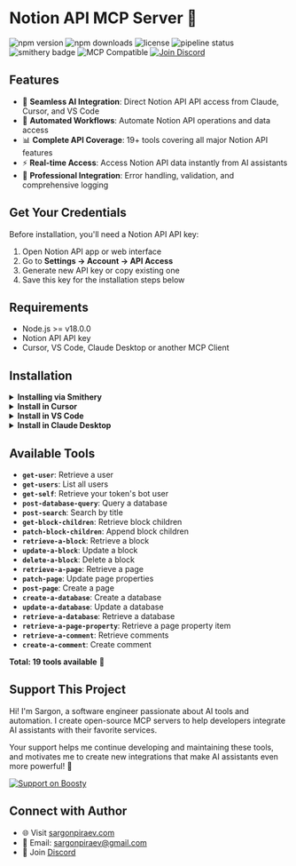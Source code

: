 # Notion API MCP Server 🔧

![npm version](https://img.shields.io/npm/v/@sargonpiraev/notion-mcp-server)
![npm downloads](https://img.shields.io/npm/dw/@sargonpiraev/notion-mcp-server)
![license](https://img.shields.io/github/license/sargonpiraev/notion-mcp-server)
![pipeline status](https://gitlab.com/sargonpiraev/notion-mcp-server/badges/main/pipeline.svg)
![smithery badge](https://smithery.ai/badge/@sargonpiraev/notion-mcp-server)
![MCP Compatible](https://img.shields.io/badge/MCP-Compatible-blue)
[![Join Discord](https://img.shields.io/discord/1331631275464671347?color=7289da&label=Discord&logo=discord)](https://discord.gg/ZsWGxRGj)

## Features

- 🔌 **Seamless AI Integration**: Direct Notion API API access from Claude, Cursor, and VS Code
- 🤖 **Automated Workflows**: Automate Notion API operations and data access
- 📊 **Complete API Coverage**: 19+ tools covering all major Notion API features
- ⚡ **Real-time Access**: Access Notion API data instantly from AI assistants
- 🔧 **Professional Integration**: Error handling, validation, and comprehensive logging

## Get Your Credentials

Before installation, you'll need a Notion API API key:

1. Open Notion API app or web interface
2. Go to **Settings → Account → API Access**
3. Generate new API key or copy existing one
4. Save this key for the installation steps below

## Requirements

- Node.js >= v18.0.0
- Notion API API key
- Cursor, VS Code, Claude Desktop or another MCP Client

## Installation

<details>
<summary><b>Installing via Smithery</b></summary>

To install Notion API MCP Server for any client automatically via [Smithery](https://smithery.ai):

```bash
npx -y @smithery/cli@latest install @sargonpiraev/notion-mcp-server --client <CLIENT_NAME>
```

</details>

<details>
<summary><b>Install in Cursor</b></summary>

#### Cursor One-Click Installation

[![Install MCP Server](https://cursor.com/deeplink/mcp-install-dark.svg)](https://cursor.com/install-mcp?name=@sargonpiraev/notion-mcp-server&config=eyJjb21tYW5kIjoibnB4IiwiYXJncyI6WyIteSIsIkBzYXJnb25waXJhZXYvbm90aW9uLW1jcC1zZXJ2ZXIiXSwiZW52Ijp7Ik5PVElPTl9BUElfVE9LRU4iOiJ5b3VyX25vdGlvbl9hcGlfdG9rZW5faGVyZSJ9fQ==)

#### Manual Configuration

Add to your Cursor `~/.cursor/mcp.json` file:

```json
{
  "mcpServers": {
    "notion-mcp-server": {
      "command": "npx",
      "args": ["-y", "@sargonpiraev/notion-mcp-server"],
      "env": {
        "NOTION_API_TOKEN": "your-notion_api_token"
      }
    }
  }
}
```

</details>

<details>
<summary><b>Install in VS Code</b></summary>

[![Install in VS Code](https://img.shields.io/badge/VS_Code-Install_MCP-0098FF)](vscode:mcp/install?%7B%22name%22%3A%22notion-mcp-server%22%2C%22command%22%3A%22npx%22%2C%22args%22%3A%5B%22-y%22%2C%22@sargonpiraev/notion-mcp-server%22%5D%7D)

Or add manually to your VS Code settings:

```json
"mcp": {
  "servers": {
    "notion-mcp-server": {
      "type": "stdio",
      "command": "npx",
      "args": ["-y", "@sargonpiraev/notion-mcp-server"],
      "env": {
        "NOTION_API_TOKEN": "your-notion_api_token"
      }
    }
  }
}
```

</details>

<details>
<summary><b>Install in Claude Desktop</b></summary>

Add to your `claude_desktop_config.json`:

```json
{
  "mcpServers": {
    "notion-mcp-server": {
      "command": "npx",
      "args": ["-y", "@sargonpiraev/notion-mcp-server"],
      "env": {
        "NOTION_API_TOKEN": "your-notion_api_token"
      }
    }
  }
}
```

</details>

## Available Tools

- **`get-user`**: Retrieve a user
- **`get-users`**: List all users
- **`get-self`**: Retrieve your token&#x27;s bot user
- **`post-database-query`**: Query a database
- **`post-search`**: Search by title
- **`get-block-children`**: Retrieve block children
- **`patch-block-children`**: Append block children
- **`retrieve-a-block`**: Retrieve a block
- **`update-a-block`**: Update a block
- **`delete-a-block`**: Delete a block
- **`retrieve-a-page`**: Retrieve a page
- **`patch-page`**: Update page properties
- **`post-page`**: Create a page
- **`create-a-database`**: Create a database
- **`update-a-database`**: Update a database
- **`retrieve-a-database`**: Retrieve a database
- **`retrieve-a-page-property`**: Retrieve a page property item
- **`retrieve-a-comment`**: Retrieve comments
- **`create-a-comment`**: Create comment

**Total: 19 tools available** 🎯

## Support This Project

Hi! I'm Sargon, a software engineer passionate about AI tools and automation. I create open-source MCP servers to help developers integrate AI assistants with their favorite services.

Your support helps me continue developing and maintaining these tools, and motivates me to create new integrations that make AI assistants even more powerful! 🚀

[![Support on Boosty](https://img.shields.io/badge/Support-Boosty-orange?logo=data:image/svg+xml;base64,PHN2ZyB3aWR0aD0iMjQiIGhlaWdodD0iMjQiIHZpZXdCb3g9IjAgMCAyNCAyNCIgZmlsbD0ibm9uZSIgeG1sbnM9Imh0dHA6Ly93d3cudzMub3JnLzIwMDAvc3ZnIj4KPHBhdGggZD0iTTEyIDJMMTMuMDkgOC4yNkwyMCA5TDEzLjA5IDE1Ljc0TDEyIDIyTDEwLjkxIDE1Ljc0TDQgOUwxMC45MSA4LjI2TDEyIDJaIiBmaWxsPSJ3aGl0ZSIvPgo8L3N2Zz4K)](https://boosty.to/sargonpiraev)

## Connect with Author

- 🌐 Visit [sargonpiraev.com](https://sargonpiraev.com)
- 📧 Email: [sargonpiraev@gmail.com](mailto:sargonpiraev@gmail.com)
- 💬 Join [Discord](https://discord.gg/ZsWGxRGj)
